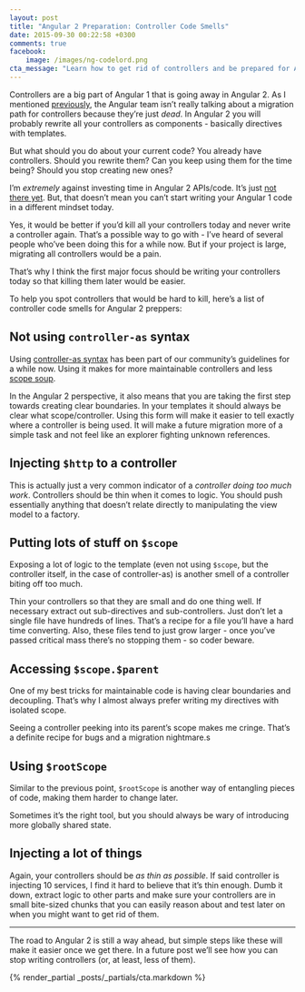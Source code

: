 ```yaml
---
layout: post
title: "Angular 2 Preparation: Controller Code Smells"
date: 2015-09-30 00:22:58 +0300
comments: true
facebook:
    image: /images/ng-codelord.png
cta_message: "Learn how to get rid of controllers and be prepared for Angular 2!"
---
```


Controllers are a big part of Angular 1 that is going away in Angular 2. As I mentioned [previously](http://www.codelord.net/2015/09/10/angular-2-migration-path-what-we-know/), the Angular team isn’t really talking about a migration path for controllers because they’re just *dead*. In Angular 2 you will probably rewrite all your controllers as components - basically directives with templates.

But what should you do about your current code? You already have controllers. Should you rewrite them? Can you keep using them for the time being? Should you stop creating new ones?

I’m *extremely* against investing time in Angular 2 APIs/code. It’s just [not there yet](http://www.codelord.net/2015/06/27/should-you-use-angular-2-dot-0-or-1-dot-x/). But, that doesn’t mean you can’t start writing your Angular 1 code in a different mindset today.

Yes, it would be better if you’d kill all your controllers today and never write a controller again. That’s a possible way to go with - I’ve heard of several people who’ve been doing this for a while now. But if your project is large, migrating all controllers would be a pain.

That’s why I think the first major focus should be writing your controllers today so that killing them later would be easier.

To help you spot controllers that would be hard to kill, here’s a list of controller code smells for Angular 2 preppers:

## Not using `controller-as` syntax

Using [controller-as syntax](http://toddmotto.com/digging-into-angulars-controller-as-syntax/) has been part of our community’s guidelines for a while now. Using it makes for more maintainable controllers and less [scope soup](http://www.technofattie.com/2014/03/21/five-guidelines-for-avoiding-scope-soup-in-angular.html). 

In the Angular 2 perspective, it also means that you are taking the first step towards creating clear boundaries. In your templates it should always be clear what scope/controller. Using this form will make it easier to tell exactly where a controller is being used. It will make a future migration more of a simple task and not feel like an explorer fighting unknown references.

## Injecting `$http` to a controller

This is actually just a very common indicator of a *controller doing too much work*. Controllers should be thin when it comes to logic. You should push essentially anything that doesn’t relate directly to manipulating the view model to a factory.

## Putting lots of stuff on `$scope`

Exposing a lot of logic to the template (even not using `$scope`, but the controller itself, in the case of controller-as) is another smell of a controller biting off too much.

Thin your controllers so that they are small and do one thing well. If necessary extract out sub-directives and sub-controllers. Just don’t let a single file have hundreds of lines. That’s a recipe for a file you’ll have a hard time converting. Also, these files tend to just grow larger - once you’ve passed critical mass there’s no stopping them - so coder beware.

## Accessing `$scope.$parent`

One of my best tricks for maintainable code is having clear boundaries and decoupling. That’s why I almost always prefer writing my directives with isolated scope.

Seeing a controller peeking into its parent’s scope makes me cringe. That’s a definite recipe for bugs and a migration nightmare.s

## Using `$rootScope`

Similar to the previous point, `$rootScope` is another way of entangling pieces of code, making them harder to change later.

Sometimes it’s the right tool, but you should always be wary of introducing more globally shared state.

## Injecting a lot of things

Again, your controllers should be *as thin as possible*. If said controller is injecting 10 services, I find it hard to believe that it’s thin enough. Dumb it down, extract logic to other parts and make sure your controllers are in small bite-sized chunks that you can easily reason about and test later on when you might want to get rid of them.

---- 

The road to Angular 2 is still a way ahead, but simple steps like these will make it easier once we get there. In a future post we’ll see how you can stop writing controllers (or, at least, less of them).

{% render_partial _posts/_partials/cta.markdown %}
